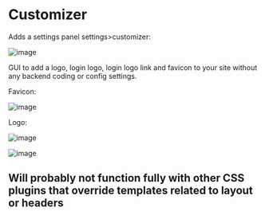# Customizer

Adds a settings panel settings>customizer:

![image](https://user-images.githubusercontent.com/26339368/47173862-3a266400-d2dd-11e8-8065-7d565eac1489.png)


GUI to add a logo, login logo, login logo link and favicon to your site without any backend coding or config settings.

Favicon:

![image](https://user-images.githubusercontent.com/26339368/47174055-a43f0900-d2dd-11e8-9932-430e11b74fea.png)


Logo:

![image](https://user-images.githubusercontent.com/26339368/47174135-cf295d00-d2dd-11e8-8237-493a3013e2ba.png)

![image](https://user-images.githubusercontent.com/26339368/47174103-bf117d80-d2dd-11e8-972d-1e0167218e31.png)


## Will probably not function fully with other CSS plugins that override templates related to layout or headers
